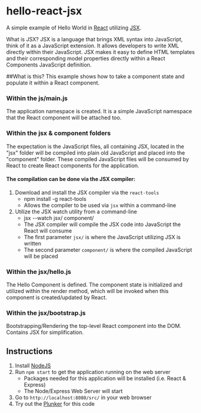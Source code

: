 # hello-react-jsx
A simple example of Hello World in [React](https://facebook.github.io/react/) utilizing [JSX](https://jsx.github.io/).

What is JSX? JSX is a language that brings XML syntax into JavaScript, think of it as a JavaScript extension. It allows developers to write XML directly within their JavaScript. JSX makes it easy to define HTML templates and their corresponding model properties directly within a React Components JavaScript definition.

##What is this?
This example shows how to take a component state and populate it within a React component. 

### Within the js/main.js
The application namespace is created. It is a simple JavaScript namespace that the React component will be attached too.

### Within the jsx & component folders
The expectation is the JavaScript files, all containing JSX, located in the "jsx" folder will be compiled into plain old JavaScript and placed into the "component" folder. These compiled JavaScript files will be consumed by React to create React components for the application. 

#### The compilation can be done via the JSX compiler:
1. Download and install the JSX compiler via the `react-tools`
    * npm install -g react-tools
    * Allows the compiler to be used via `jsx` within a command-line
2. Utilize the JSX watch utility from a command-line
    * jsx --watch jsx/ component/
    * The JSX compiler will compile the JSX code into JavaScript the React will consume
    * The first parameter `jsx/` is where the JavaScript utilizing JSX is written
    * The second parameter `component/` is where the compiled JavaScript will be placed

### Within the jsx/hello.js
The Hello Component is defined. The component state is initialized and utilized within the render method, which will be invoked when this component is created/updated by React.

### Within the jsx/bootstrap.js
Bootstrapping/Rendering the top-level React component into the DOM. Contains JSX for simplification.

## Instructions
1. Install [NodeJS](https://nodejs.org/)
2. Run `npm start` to get the application running on the web server
    * Packages needed for this application will be installed (i.e. React & Express)
    * The Node/Express Web Server will start
3. Go to `http://localhost:8080/src/` in your web browser
4. Try out the [Plunker](http://plnkr.co/edit/Boscz3?p=preview) for this code
